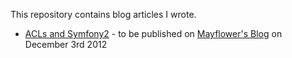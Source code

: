 This repository contains blog articles I wrote.

* [ACLs and Symfony2](blog-articles/blob/master/acls-and-symfony2/index.html) - to be published on [Mayflower's Blog](http://blog.mayflower.de) on December 3rd 2012